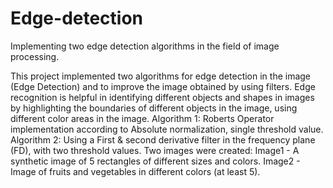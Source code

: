# Edge-detection
Implementing two edge detection algorithms in the field of image processing.

This project implemented two algorithms for edge detection in the image (Edge Detection) and to improve the image obtained by using filters.
Edge recognition is helpful in identifying different objects and shapes in images by highlighting the boundaries of different objects in the image,
using different color areas in the image.
Algorithm 1: Roberts Operator implementation according to Absolute normalization, single threshold value.
Algorithm 2: Using a First & second derivative filter in the frequency plane (FD), with two threshold values.
Two images were created:
Image1 - A synthetic image of 5 rectangles of different sizes and colors.
Image2 - Image of fruits and vegetables in different colors (at least 5).
